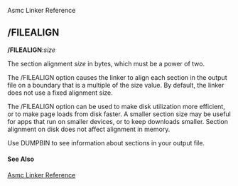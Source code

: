 Asmc Linker Reference

## /FILEALIGN

**/FILEALIGN**:_size_

The section alignment _size_ in bytes, which must be a power of two.

The /FILEALIGN option causes the linker to align each section in the output file on a boundary that is a multiple of the size value. By default, the linker does not use a fixed alignment size.

The /FILEALIGN option can be used to make disk utilization more efficient, or to make page loads from disk faster. A smaller section size may be useful for apps that run on smaller devices, or to keep downloads smaller. Section alignment on disk does not affect alignment in memory.

Use DUMPBIN to see information about sections in your output file.

#### See Also

[Asmc Linker Reference](readme.md)
